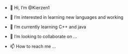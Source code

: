 - 👋 Hi, I’m @Kierzen1
- 👀 I’m interested in learning new languages and working
- 🌱 I’m currently learning C++ and java

- 💞️ I’m looking to collaborate on ...
- 📫 How to reach me ...

<!---
Kierzen1/Kierzen1 is a ✨ special ✨ repository because its `README.md` (this file) appears on your GitHub profile.
You can click the Preview link to take a look at your changes.
--->

